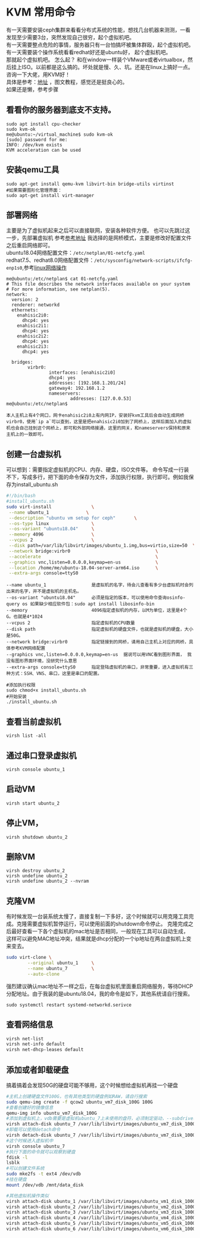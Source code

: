 KVM 常用命令
=====================
有一天需要安装ceph集群来看看分布式系统的性能，想找几台机器来测测，一看发现至少需要3台，突然发现自己很穷，起个虚拟机吧。  
有一天需要整点危险的事情，服务器只有一台怕搞坏被集体群殴，起个虚拟机吧。  
有一天需要装个操作系统看看redhat好还是ubuntu好， 起个虚拟机吧。  
那就起个虚拟机吧。  怎么起？ 和在window一样装个VMware或者virtualbox，然后挂上ISO。以前都是这么搞的。坏处就是慢、久、坑。还是在linux上搞好一点。  
咨询一下大佬，用KVM好！  
具体是参考：[地址](https://www.sysgeek.cn/install-configure-kvm-ubuntu-18-04/) ，图文教程，感觉还是挺良心的。  
如果还是懒，参考步骤

## 看看你的服务器到底支不支持。

```shell-session
sudo apt install cpu-checker
sudo kvm-ok
me@ubuntu:~/virtual_machine$ sudo kvm-ok
[sudo] password for me:
INFO: /dev/kvm exists
KVM acceleration can be used
```

## 安装qemu工具
```shell-session
sudo apt-get install qemu-kvm libvirt-bin bridge-utils virtinst
#如果需要图形化管理界面：
sudo apt-get install virt-manager
```
## 部署网络
主要是为了虚拟机起来之后可以直接联网，安装各种软件方便。 也可以先跳过这一步，先部署虚拟机
参考[参考地址](https://segmentfault.com/a/1190000015418876)
我选择的是网桥模式，主要是修改好配置文件之后重启网络即可。  
ubuntu18.04网络配置文件：`/etc/netplan/01-netcfg.yaml`  
redhat7.5、redhat8.0网络配置文件：`/etc/sysconfig/network-scripts/ifcfg-enp1s0`,参考[linux网络操作](linux.md#_5)
```shell-session
me@ubuntu:/etc/netplan$ cat 01-netcfg.yaml
# This file describes the network interfaces available on your system
# For more information, see netplan(5).
network:
  version: 2
  renderer: networkd
  ethernets:
    enahisic2i0:
      dhcp4: yes
    enahisic2i1:
      dhcp4: yes
    enahisic2i2:
      dhcp4: yes
    enahisic2i3:
      dhcp4: yes

  bridges:
        virbr0:
                interfaces: [enahisic2i0]
                dhcp4: yes
                addresses: [192.168.1.201/24]
                gateway4: 192.168.1.2
                nameservers:
                        addresses: [127.0.0.53]
me@ubuntu:/etc/netplan$
```
    本人主机上有4个网口，网卡enahisic2i0上有内网IP，安装好kvm工具后会自动生成网桥virbr0，使用`ip a`可以查到，这里是把enahisic2i0加到了网桥上，这样后面加入的虚拟机也会自己挂到这个网桥上，即可和外部网络接通，这里的网关，和nameservers保持和原来主机上的一致即可。
## 创建一台虚拟机
可以想到：需要指定虚拟机的CPU、内存、硬盘，ISO文件等。  命令写成一行装不下，写成多行，把下面的命令保存为文件，添加执行权限，执行即可。例如我保存为install_ubuntu.sh
```sh
#!/bin/bash
#install_ubuntu.sh
sudo virt-install               \
 --name ubuntu_1              \
 --description "ubuntu vm setup for ceph"       \
 --os-type linux                \
 --os-variant "ubuntu18.04"     \
 --memory 4096                  \
 --vcpus 2                      \
 --disk path=/var/lib/libvirt/images/ubuntu_1.img,bus=virtio,size=50  \
 --network bridge:virbr0                                \
 --accelerate                                           \
 --graphics vnc,listen=0.0.0.0,keymap=en-us             \
 --location /home/me/ubuntu-18.04-server-arm64.iso      \
 --extra-args console=ttyS0
```
```
--name ubuntu_1                 是虚拟机的名字，待会儿查看有多少台虚拟机时会列出来的名字，并不是虚拟机的主机名。
--os-variant "ubuntu18.04"      必须是指定的版本，可以使用命令查询osinfo-query os 如果缺少相应软件包：sudo apt install libosinfo-bin
--memory                        4096指定虚拟机的内存，以M为单位，这里是4个G。也就是4*1024
--vcpus 2                       指定虚拟机的CPU数量
--disk path                     指定虚拟机的硬盘文件，也就是虚拟机的硬盘，大小是50G。
--network bridge:virbr0         指定链接到的网桥，请用自己主机上对应的网桥，具体参考KVM网络配置
--graphics vnc,listen=0.0.0.0,keymap=en-us  据说可以用VNC看到图形界面， 我没有图形界面环境，没研究什么意思
--extra-args console=ttyS0      指定登陆虚拟机的串口，非常重要，进入虚拟机有三种方式：SSH、VNS、串口，这里是串口的配置。
```
```shell-session
#添加执行权限
sudo chmod+x install_ubuntu.sh
#开始安装
./install_ubuntu.sh
```
## 查看当前虚拟机
```shell-session
virsh list -all
```
## 通过串口登录虚拟机
```shell-session
virsh console ubuntu_1
```
## 启动VM
```shell-session
virsh start ubuntu_2
```
## 停止VM，
```shell-session
virsh shutdown ubuntu_2
```
## 删除VM
```shell-session
virsh destroy ubuntu_2
virsh undefine ubuntu_2
virsh undefine ubuntu_2 --nvram
```
## 克隆VM
有时候发现一台装系统太慢了，直接复制一下多好，这个时候就可以用克隆工具完成。克隆需要虚拟机暂停运行，可以使用前面的shutdown命令停止。
克隆完成之后最好查看一下各个虚拟机的mac地址是否相同，一般现在工具可以自动生成，这样可以避免MAC地址冲突，结果就是dhcp分配的一个ip地址在两台虚拟机上变来变去。
```sh
sudo virt-clone \
        --original ubuntu_1     \
        --name ubuntu_7         \
        --auto-clone

```
   强烈建议确认mac地址不一样之后，在每台虚拟机里面重启网络服务，等待DHCP分配地址。由于我装的是ubuntu18.04，我的命令是如下，其他系统请自行搜索。
```
sudo systemctl restart systemd-networkd.serivce
```
## 查看网络信息
```sh
virsh net-list
virsh net-info default
virsh net-dhcp-leases default
```
## 添加或者卸载硬盘
搞着搞着会发现50G的硬盘可能不够用，这个时候想给虚拟机再挂一个硬盘
```sh
#主机上创建硬盘文件100G，也有其他类型的硬盘例如RAW，请自行搜索
sudo qemu-img create -f qcow2 ubuntu_vm7_disk_100G 100G
#查看创建好的镜像信息
qemu-img info ubuntu_vm7_disk_100G
#添加到虚拟机上，vdb需要是虚拟机ubuntu_7上未使用的盘符，必须制定驱动，--subdriver=qcow2，否则虚拟机里面看不到
virsh attach-disk ubuntu_7 /var/lib/libvirt/images/ubuntu_vm7_disk_100G vdb --subdriver=qcow2
#卸载可以使用detach命令
virsh detach-disk ubuntu_7 /var/lib/libvirt/images/ubuntu_vm7_disk_100G
#这个时候进入虚拟机中
virsh console ubuntu_7
#执行下面的命令就可以观察到硬盘
fdisk -l
lsblk
#可以创建文件系统
sudo mke2fs -t ext4 /dev/vdb
#挂在硬盘
mount /dev/vdb /mnt/data_disk

#其他虚拟机操作类似
virsh attach-disk ubuntu_1 /var/lib/libvirt/images/ubuntu_vm1_disk_100G vdb --subdriver=qcow2
virsh attach-disk ubuntu_2 /var/lib/libvirt/images/ubuntu_vm2_disk_100G vdb --subdriver=qcow2
virsh attach-disk ubuntu_3 /var/lib/libvirt/images/ubuntu_vm3_disk_100G vdb --subdriver=qcow2
virsh attach-disk ubuntu_4 /var/lib/libvirt/images/ubuntu_vm4_disk_100G vdb --subdriver=qcow2
virsh attach-disk ubuntu_5 /var/lib/libvirt/images/ubuntu_vm5_disk_100G vdb --subdriver=qcow2
virsh attach-disk ubuntu_6 /var/lib/libvirt/images/ubuntu_vm6_disk_100G vdb --subdriver=qcow2
```